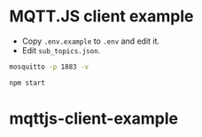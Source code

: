 # MQTT.JS client example

-   Copy `.env.example` to `.env` and edit it.
-   Edit `sub_topics.json`.

```bash
mosquitto -p 1883 -v
```

```bash
npm start
```
# mqttjs-client-example
